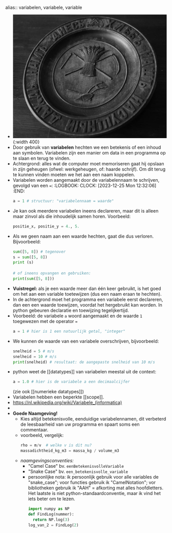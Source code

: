 alias:: variabelen, variabele, variable

- ![image.jpg](../assets/variables.jpg){:width 400}
- Door gebruik van **variabelen** hechten we een betekenis of een inhoud aan symbolen. Variabelen zijn een manier om data in een programma op te slaan en terug te vinden.
- Achtergrond: alles wat de computer moet memoriseren gaat hij opslaan in zijn geheugen (ofwel: werkgeheugen, of: haarde schrijf). Om dit terug te kunnen vinden moeten we het aan een naam koppelen.
- Variabelen worden aangemaakt door de variabelennaam te schrijven, gevolgd van een `=`:
  :LOGBOOK:
  CLOCK: [2023-12-25 Mon 12:32:06]
  :END:
  ```python
  a = 1 # structuur: "variabelennaam = waarde"
  ```
- Je kan ook meerdere variabelen ineens declareren, maar dit is alleen maar zinvol als die inhoudelijk samen horen. Voorbeeld:
  ```python
  positie_x, positie_y = 4., 5.
  ```
- Als we geen naam aan een waarde hechten, gaat die dus verloren. Bijvoorbeeld:
  ```python
  sum([5, 8]) # tegenover
  s = sum([5, 8])
  print (s)
  
  # of ineens opvangen en gebruiken:
  print(sum([5, 8]))
  ```
- **Vuistregel:** als je een waarde meer dan één keer gebruikt, is het goed om het aan een variable toetewijzen (dus een naam eraan te hechten).
- In de achtergrond moet het programma een variabele eerst declareren, dan een een waarde toewijzen, voordat het hergebruikt kan worden. In python gebeuren declaratie en toewijzing tegelijkertijd.
- Voorbeeld: de variabele `a` woord aangemaakt en de waarde `1` toegewezen met de operator `=`
  ```python
  a = 1 # hier is 1 een natuurlijk getal, "integer"
  ```
- We kunnen de waarde van een variabele overschrijven, bijvoorbeeld:
  ```python
  snelheid = 5 # m/s
  snelheid = 10 # m/s
  print(snelheid) # resultaat: de aangepaste snelheid van 10 m/s
  ```
- python weet de [[datatypes]] van variabelen meestal uit de context: 
  ```python
  a = 1.0 # hier is de variabele a een decimaalcijfer
  ```
  (zie ook [[numerieke datatypes]])
- Variabelen hebben een beperkte [[scope]].
- https://nl.wikipedia.org/wiki/Variabele_(informatica)
-
- **Goede Naamgeving!**
	- Kies altijd betekenisvolle, eenduidige variabelennamen, dit verbeterd de leesbaarheid van uw programma en spaart soms een commentaar.
	- voorbeeld, vergelijk:
	  ```python
	  rho = m/v  # welke v is dit nu?
	  massadichtheid_kg_m3 = massa_kg / volume_m3
	  ```
	- *naamgevingsconventies:*
		- "Camel Case"
		  bv. `eenBetekenisvolleVariable`
		- "Snake Case"
		  bv. `een_betekenisvolle_variable`
		- persoonlijke nota: 
		  ik persoonlijk gebruik voor alle variables de "snake_case"; voor functies gebruik ik "CamelNotation"; vor bibliotheken gebruik ik "AAH" = afkorting mat alles hoofdletters. Het laatste is niet python-standaardconventie, maar ik vind het iets beter om te lezen.
		  ```python
		  import numpy as NP
		  def FindLog(nummer):
		    return NP.log(3)
		  log_van_2 = FindLog(2)
		  ```